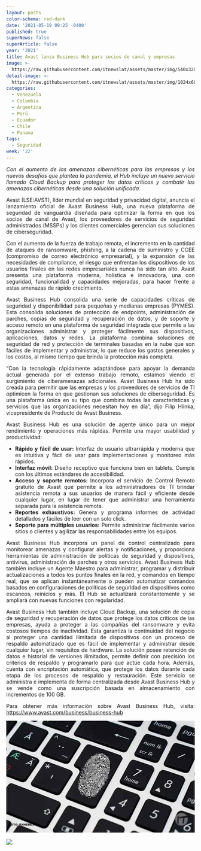 ```yaml
---
layout: posts
color-schema: red-dark
date: '2021-05-19 09:25 -0400'
published: true
superNews: false
superArticle: false
year: '2021'
title: Avast lanza Business Hub para socios de canal y empresas
image: >-
  https://raw.githubusercontent.com/itnewslat/assets/master/img/540x320/Seguridad-Informatica-p.jpg
detail-image: >-
  https://raw.githubusercontent.com/itnewslat/assets/master/img/1024x680/Seguridad-Informatica-g.jpg
categories:
  - Venezuela
  - Colombia
  - Argentina
  - Perú
  - Ecuador
  - Chile
  - Panama
tags:
  - Seguridad
week: '22'
---
```

<p style="text-align: justify;"><em>Con el aumento de las amenazas cibernéticas para las empresas y los nuevos desafíos que plantea la pandemia, el Hub incluye un nuevo servicio llamado Cloud Backup para proteger los datos críticos y combatir las amenazas cibernéticas desde una solución unificada.</em></p>
<p style="text-align: justify;">Avast (LSE:AVST), líder mundial en seguridad y privacidad digital, anuncia el lanzamiento oficial de Avast Business Hub, una nueva plataforma de seguridad de vanguardia diseñada para optimizar la forma en que los socios de canal de Avast, los proveedores de servicios de seguridad administrados (MSSPs) y los clientes comerciales gerencian sus soluciones de ciberseguridad.</p>
<p style="text-align: justify;">Con el aumento de la fuerza de trabajo remota, el incremento en la cantidad de ataques de ransomware, phishing, a la cadena de suministro y CCEE (compromiso de correo electrónico empresarial), y la expansión de las necesidades de compliance, el riesgo que enfrentan los dispositivos de los usuarios finales en las redes empresariales nunca ha sido tan alto. Avast presenta una plataforma moderna, holística e innovadora, una con seguridad, funcionalidad y capacidades mejoradas, para hacer frente a estas amenazas de rápido crecimiento.</p>
<p style="text-align: justify;">Avast Business Hub consolida una serie de capacidades críticas de seguridad y disponibilidad para pequeñas y medianas empresas (PYMES). Esta consolida soluciones de protección de endpoints, administración de parches, copias de seguridad y recuperación de datos, y de soporte y acceso remoto en una plataforma de seguridad integrada que permite a las organizaciones administrar y proteger fácilmente sus dispositivos, aplicaciones, datos y redes. La plataforma combina soluciones de seguridad de red y protección de terminales basadas en la nube que son fáciles de implementar y administrar, lo que reduce los gastos generales y los costos, al mismo tiempo que brinda la protección más completa.</p>
<p style="text-align: justify;">“Con la tecnología rápidamente adaptándose para apoyar la demanda actual generada por el extenso trabajo remoto, estamos viendo el surgimiento de ciberamenazas adicionales. Avast Business Hub ha sido creada para permitir que las empresas y los proveedores de servicios de TI optimicen la forma en que gestionan sus soluciones de ciberseguridad. Es una plataforma única en su tipo que combina todas las características y servicios que las organizaciones necesitan hoy en día”, dijo Filip Hlinka, vicepresidente de Producto de Avast Business.</p>
<p style="text-align: justify;">Avast Business Hub es una solución de agente único para un mejor rendimiento y operaciones más rápidas. Permite una mayor usabilidad y productividad:</p>

<ul style="text-align: justify;">
	<li><strong>Rápido y fácil de usar: </strong>Interfaz de usuario ultrarrápida y moderna que es intuitiva y fácil de usar para implementaciones y monitoreo más rápidos.</li>
	<li><strong>Interfaz móvil: </strong>Diseño receptivo que funciona bien en tablets. Cumple con los últimos estándares de accesibilidad.</li>
	<li><strong>Acceso y soporte remotos: </strong>Incorpora el servicio de Control Remoto gratuito de Avast que permite a los administradores de TI brindar asistencia remota a sus usuarios de manera fácil y eficiente desde cualquier lugar, en lugar de tener que administrar una herramienta separada para la asistencia remota.</li>
	<li><strong>Reportes exhaustivos: </strong>Genera y programa informes de actividad detallados y fáciles de leer con un solo click.</li>
	<li><strong>Soporte para múltiples usuarios:</strong> Permite administrar fácilmente varios sitios o clientes y agilizar las responsabilidades entre los equipos.</li>
</ul>
<p style="text-align: justify;">Avast Business Hub incorpora un panel de control centralizado para monitorear amenazas y configurar alertas y notificaciones, y proporciona herramientas de administración de políticas de seguridad y dispositivos, antivirus, administración de parches y otros servicios. Avast Business Hub también incluye un Agente Maestro para administrar, programar y distribuir actualizaciones a todos los puntos finales en la red, y comandos en tiempo real, que se aplican instantáneamente o pueden automatizar comandos basados en configuraciones de políticas de seguridad en dispositivos como escaneos, reinicios y más. El Hub se actualizará constantemente y se ampliará con nuevas funciones con regularidad.</p>
<p style="text-align: justify;">Avast Business Hub también incluye Cloud Backup, una solución de copia de seguridad y recuperación de datos que protege los datos críticos de las empresas, ayuda a proteger a las compañías del ransomware y evita costosos tiempos de inactividad. Esta garantiza la continuidad del negocio al proteger una cantidad ilimitada de dispositivos con un proceso de respaldo automatizado que es fácil de implementar y administrar desde cualquier lugar, sin requisitos de hardware. La solución posee retención de datos e historial de versiones ilimitados, permite definir con precisión los criterios de respaldo y programarlo para que actúe cada hora. Además, cuenta con encriptación automática, que protege los datos durante cada etapa de los procesos de respaldo y restauración. Este servicio se administra e implementa de forma centralizada desde Avast Business Hub y se vende como una suscripción basada en almacenamiento con incrementos de 100 GB.</p>
<p style="text-align: justify;">Para obtener más información sobre Avast Business Hub, visita: <a href="https://www.avast.com/business/business-hub">https://www.avast.com/business/business-hub</a></p>

![](https://raw.githubusercontent.com/itnewslat/assets/master/img/540x320/Seguridad-Informatica-p.jpg)

<img src="https://tracker.metricool.com/c3po.jpg?hash=56f88a41e39ab42c063cc51676587a04"/>
